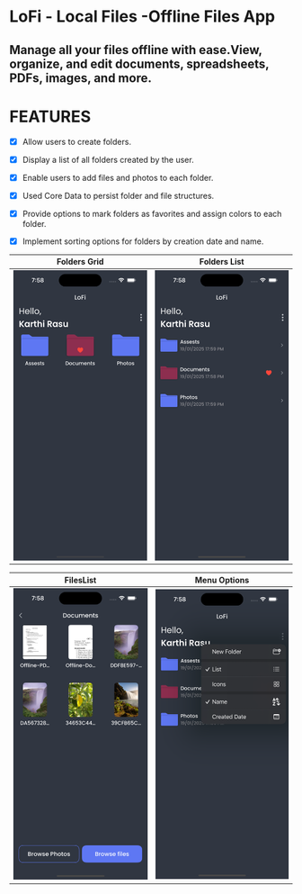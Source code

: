 # LoFi - Local Files -Offline Files App

## Manage all your files offline with ease.View, organize, and edit documents, spreadsheets, PDFs, images, and more.

# FEATURES
- [x] Allow users to create folders.
- [x] Display a list of all folders created by the user.
- [x] Enable users to add files and photos to each folder.
- [x] Used Core Data to persist folder and file structures.
- [x] Provide options to mark folders as favorites and assign colors to each folder.
- [x] Implement sorting options for folders by creation date and name.


| Folders Grid | Folders List
|-----------|-----------|
| ![Demo](https://raw.githubusercontent.com/KarthiRasu-iOS/Offline-Files-App/main/demo/preview_one.png) | ![Demo](https://raw.githubusercontent.com/KarthiRasu-iOS/Offline-Files-App/main/demo/preview_two.png) |

| FilesList  | Menu Options |
-----------|-----------|
![Demo](https://raw.githubusercontent.com/KarthiRasu-iOS/Offline-Files-App/main/demo/preview_three.png) | ![Demo](https://raw.githubusercontent.com/KarthiRasu-iOS/Offline-Files-App/main/demo/preview_four.png) |
